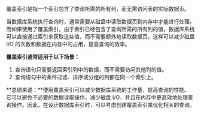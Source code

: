 覆盖索引是指一个索引包含了查询所需的所有列，而无需访问表的实际数据页。

当数据库系统执行查询时，通常需要从磁盘中读取数据页到内存中才能进行处理。而如果使用了覆盖索引，由于索引已经包含了查询所需的所有列的值，数据库系统可以直接通过索引来获取这些值，而不需要额外地读取数据页。这样可以减少磁盘 I/O 的次数和数据在内存中的占用，提高查询的效率。

**覆盖索引通常适用于以下场景：**

1. 查询语句只需要返回索引列中的数据，而不需要访问其他列的值。
2. 查询语句中的条件过滤、排序或分组的列都在同一个索引上。

**总结来说：**使用覆盖索引可以减少数据库系统的工作量，提高查询的性能。它可以避免不必要的数据读取操作，减少磁盘 I/O，并且在内存中更高效地处理查询操作。因此，在设计数据库索引时，可以考虑创建覆盖索引来优化相关的查询。
